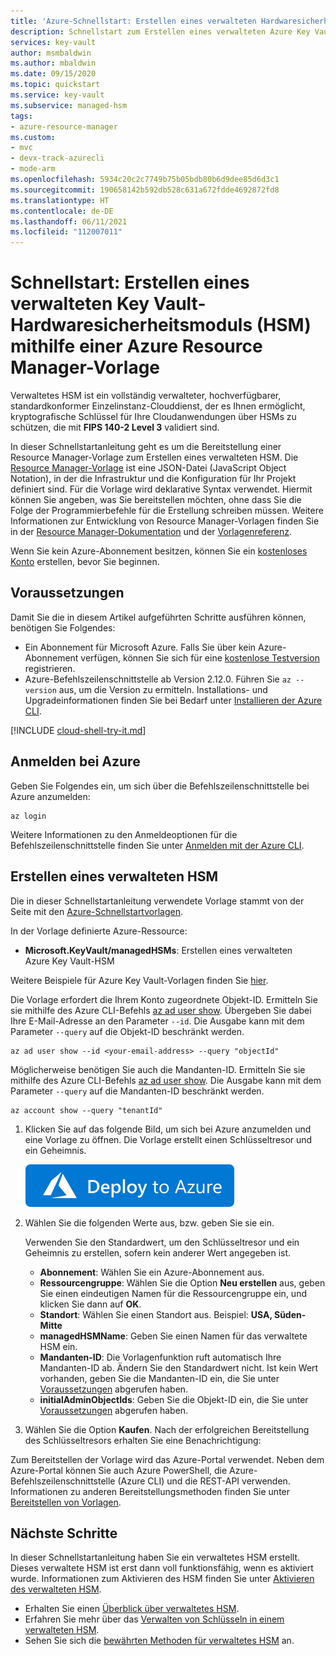 ```yaml
---
title: 'Azure-Schnellstart: Erstellen eines verwalteten Hardwaresicherheitsmoduls (HSM) mithilfe einer Azure Resource Manager-Vorlage'
description: Schnellstart zum Erstellen eines verwalteten Azure Key Vault-HSM mithilfe einer Resource Manager-Vorlage
services: key-vault
author: msmbaldwin
ms.author: mbaldwin
ms.date: 09/15/2020
ms.topic: quickstart
ms.service: key-vault
ms.subservice: managed-hsm
tags:
- azure-resource-manager
ms.custom:
- mvc
- devx-track-azurecli
- mode-arm
ms.openlocfilehash: 5934c20c2c7749b75b05bdb80b6d9dee85d6d3c1
ms.sourcegitcommit: 190658142b592db528c631a672fdde4692872fd8
ms.translationtype: HT
ms.contentlocale: de-DE
ms.lasthandoff: 06/11/2021
ms.locfileid: "112007011"
---
```

# <a name="quickstart-create-an-key-vault-managed-hsm-using-an-azure-resource-manager-template"></a>Schnellstart: Erstellen eines verwalteten Key Vault-Hardwaresicherheitsmoduls (HSM) mithilfe einer Azure Resource Manager-Vorlage

Verwaltetes HSM ist ein vollständig verwalteter, hochverfügbarer, standardkonformer Einzelinstanz-Clouddienst, der es Ihnen ermöglicht, kryptografische Schlüssel für Ihre Cloudanwendungen über HSMs zu schützen, die mit **FIPS 140-2 Level 3** validiert sind.  

In dieser Schnellstartanleitung geht es um die Bereitstellung einer Resource Manager-Vorlage zum Erstellen eines verwalteten HSM.  Die [Resource Manager-Vorlage](../../azure-resource-manager/templates/overview.md) ist eine JSON-Datei (JavaScript Object Notation), in der die Infrastruktur und die Konfiguration für Ihr Projekt definiert sind. Für die Vorlage wird deklarative Syntax verwendet. Hiermit können Sie angeben, was Sie bereitstellen möchten, ohne dass Sie die Folge der Programmierbefehle für die Erstellung schreiben müssen. Weitere Informationen zur Entwicklung von Resource Manager-Vorlagen finden Sie in der [Resource Manager-Dokumentation](../../azure-resource-manager/index.yml) und der [Vorlagenreferenz](/azure/templates/microsoft.keyvault/allversions).

Wenn Sie kein Azure-Abonnement besitzen, können Sie ein [kostenloses Konto](https://azure.microsoft.com/free/?WT.mc_id=A261C142F) erstellen, bevor Sie beginnen.

## <a name="prerequisites"></a>Voraussetzungen

Damit Sie die in diesem Artikel aufgeführten Schritte ausführen können, benötigen Sie Folgendes:

- Ein Abonnement für Microsoft Azure. Falls Sie über kein Azure-Abonnement verfügen, können Sie sich für eine [kostenlose Testversion](https://azure.microsoft.com/pricing/free-trial) registrieren.
- Azure-Befehlszeilenschnittstelle ab Version 2.12.0. Führen Sie `az --version` aus, um die Version zu ermitteln. Installations- und Upgradeinformationen finden Sie bei Bedarf unter [Installieren der Azure CLI]( /cli/azure/install-azure-cli).


[!INCLUDE [cloud-shell-try-it.md](../../../includes/cloud-shell-try-it.md)]

## <a name="sign-in-to-azure"></a>Anmelden bei Azure

Geben Sie Folgendes ein, um sich über die Befehlszeilenschnittstelle bei Azure anzumelden:

```azurecli
az login
```

Weitere Informationen zu den Anmeldeoptionen für die Befehlszeilenschnittstelle finden Sie unter [Anmelden mit der Azure CLI](/cli/azure/authenticate-azure-cli).

## <a name="create-a-manage-hsm"></a>Erstellen eines verwalteten HSM

Die in dieser Schnellstartanleitung verwendete Vorlage stammt von der Seite mit den [Azure-Schnellstartvorlagen](https://azure.microsoft.com/resources/templates/managed-hsm-create/).

In der Vorlage definierte Azure-Ressource:

* **Microsoft.KeyVault/managedHSMs**: Erstellen eines verwalteten Azure Key Vault-HSM

Weitere Beispiele für Azure Key Vault-Vorlagen finden Sie [hier](https://azure.microsoft.com/resources/templates/?resourceType=Microsoft.Keyvault).

Die Vorlage erfordert die Ihrem Konto zugeordnete Objekt-ID. Ermitteln Sie sie mithilfe des Azure CLI-Befehls [az ad user show](/cli/azure/ad/user#az_ad_user_show). Übergeben Sie dabei Ihre E-Mail-Adresse an den Parameter `--id`. Die Ausgabe kann mit dem Parameter `--query` auf die Objekt-ID beschränkt werden.

```azurecli-interactive
az ad user show --id <your-email-address> --query "objectId"
```

Möglicherweise benötigen Sie auch die Mandanten-ID. Ermitteln Sie sie mithilfe des Azure CLI-Befehls [az ad user show](/cli/azure/account#az_account_show). Die Ausgabe kann mit dem Parameter `--query` auf die Mandanten-ID beschränkt werden.

 ```azurecli-interactive
 az account show --query "tenantId"
 ```

1. Klicken Sie auf das folgende Bild, um sich bei Azure anzumelden und eine Vorlage zu öffnen. Die Vorlage erstellt einen Schlüsseltresor und ein Geheimnis.

    <a href="https://portal.azure.com/#create/Microsoft.Template/uri/https%3A%2F%2Fraw.githubusercontent.com%2FAzure%2Fazure-quickstart-templates%2F%2Fmaster%2Fquickstarts%2Fmicrosoft.keyvault%2Fmanaged-hsm-create%2Fazuredeploy.json"><img src="../media/deploy-to-azure.svg" alt="deploy to azure"/></a>

2. Wählen Sie die folgenden Werte aus, bzw. geben Sie sie ein.

    Verwenden Sie den Standardwert, um den Schlüsseltresor und ein Geheimnis zu erstellen, sofern kein anderer Wert angegeben ist.

    - **Abonnement**: Wählen Sie ein Azure-Abonnement aus.
    - **Ressourcengruppe**: Wählen Sie die Option **Neu erstellen** aus, geben Sie einen eindeutigen Namen für die Ressourcengruppe ein, und klicken Sie dann auf **OK**.
    - **Standort**: Wählen Sie einen Standort aus. Beispiel: **USA, Süden-Mitte**
    - **managedHSMName**: Geben Sie einen Namen für das verwaltete HSM ein.
    - **Mandanten-ID**: Die Vorlagenfunktion ruft automatisch Ihre Mandanten-ID ab. Ändern Sie den Standardwert nicht.  Ist kein Wert vorhanden, geben Sie die Mandanten-ID ein, die Sie unter [Voraussetzungen](#prerequisites) abgerufen haben.
    * **initialAdminObjectIds**: Geben Sie die Objekt-ID ein, die Sie unter [Voraussetzungen](#prerequisites) abgerufen haben.

3. Wählen Sie die Option **Kaufen**. Nach der erfolgreichen Bereitstellung des Schlüsseltresors erhalten Sie eine Benachrichtigung:

Zum Bereitstellen der Vorlage wird das Azure-Portal verwendet. Neben dem Azure-Portal können Sie auch Azure PowerShell, die Azure-Befehlszeilenschnittstelle (Azure CLI) und die REST-API verwenden. Informationen zu anderen Bereitstellungsmethoden finden Sie unter [Bereitstellen von Vorlagen](../../azure-resource-manager/templates/deploy-powershell.md).

## <a name="next-steps"></a>Nächste Schritte

In dieser Schnellstartanleitung haben Sie ein verwaltetes HSM erstellt. Dieses verwaltete HSM ist erst dann voll funktionsfähig, wenn es aktiviert wurde. Informationen zum Aktivieren des HSM finden Sie unter [Aktivieren des verwalteten HSM](quick-create-cli.md#activate-your-managed-hsm).

- Erhalten Sie einen [Überblick über verwaltetes HSM](overview.md).
- Erfahren Sie mehr über das [Verwalten von Schlüsseln in einem verwalteten HSM](key-management.md).
- Sehen Sie sich die [bewährten Methoden für verwaltetes HSM](best-practices.md) an.

